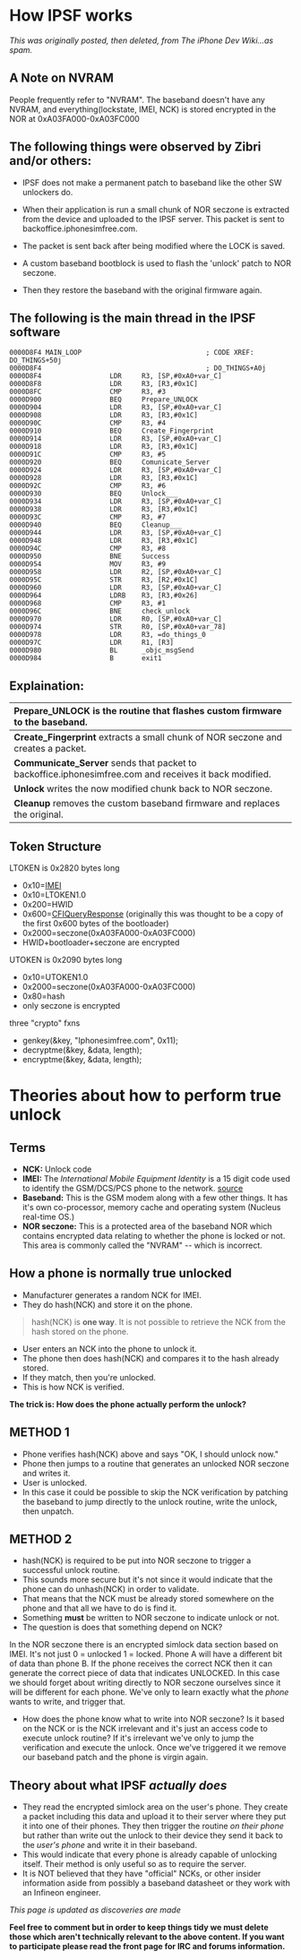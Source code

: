 # How IPSF works #
_This was originally posted, then deleted, from The iPhone Dev Wiki...as spam._

## A Note on NVRAM ##
People frequently refer to "NVRAM". The baseband doesn't have any NVRAM, and everything(lockstate, IMEI, NCK) is stored encrypted in the NOR at 0xA03FA000-0xA03FC000

## The following things were observed by Zibri and/or others: ##
  * IPSF does not make a permanent patch to baseband like the other SW unlockers do.

  * When their application is run a small chunk of NOR seczone is extracted from the device and uploaded to the IPSF server.  This packet is sent to backoffice.iphonesimfree.com.

  * The packet is sent back after being modified where the LOCK is saved.

  * A custom baseband bootblock is used to flash the 'unlock' patch to NOR seczone.

- Then they restore the baseband with the original firmware again.

## The following is the main thread in the IPSF software ##
```
0000D8F4 MAIN_LOOP                               ; CODE XREF: DO_THINGS+50j
0000D8F4                                         ; DO_THINGS+A0j
0000D8F4                 LDR     R3, [SP,#0xA0+var_C]
0000D8F8                 LDR     R3, [R3,#0x1C]
0000D8FC                 CMP     R3, #3
0000D900                 BEQ     Prepare_UNLOCK
0000D904                 LDR     R3, [SP,#0xA0+var_C]
0000D908                 LDR     R3, [R3,#0x1C]
0000D90C                 CMP     R3, #4
0000D910                 BEQ     Create_Fingerprint
0000D914                 LDR     R3, [SP,#0xA0+var_C]
0000D918                 LDR     R3, [R3,#0x1C]
0000D91C                 CMP     R3, #5
0000D920                 BEQ     Comunicate_Server
0000D924                 LDR     R3, [SP,#0xA0+var_C]
0000D928                 LDR     R3, [R3,#0x1C]
0000D92C                 CMP     R3, #6
0000D930                 BEQ     Unlock___
0000D934                 LDR     R3, [SP,#0xA0+var_C]
0000D938                 LDR     R3, [R3,#0x1C]
0000D93C                 CMP     R3, #7
0000D940                 BEQ     Cleanup___
0000D944                 LDR     R3, [SP,#0xA0+var_C]
0000D948                 LDR     R3, [R3,#0x1C]
0000D94C                 CMP     R3, #8
0000D950                 BNE     Success
0000D954                 MOV     R3, #9
0000D958                 LDR     R2, [SP,#0xA0+var_C]
0000D95C                 STR     R3, [R2,#0x1C]
0000D960                 LDR     R3, [SP,#0xA0+var_C]
0000D964                 LDRB    R3, [R3,#0x26]
0000D968                 CMP     R3, #1
0000D96C                 BNE     check_unlock
0000D970                 LDR     R0, [SP,#0xA0+var_C]
0000D974                 STR     R0, [SP,#0xA0+var_78]
0000D978                 LDR     R3, =do_things_0
0000D97C                 LDR     R1, [R3]
0000D980                 BL      _objc_msgSend
0000D984                 B       exit1
```

## Explaination: ##

| **Prepare\_UNLOCK** is the routine that flashes custom firmware to the baseband.|
|:--------------------------------------------------------------------------------|
| **Create\_Fingerprint** extracts a small chunk of NOR seczone and creates a packet. |
| **Communicate\_Server** sends that packet to backoffice.iphonesimfree.com and receives it back modified. |
| **Unlock** writes the now modified chunk back to NOR seczone.                   |
| **Cleanup** removes the custom baseband firmware and replaces the original.     |

## Token Structure ##

LTOKEN is 0x2820 bytes long
  * 0x10=[IMEI](IMEI.md)
  * 0x10=LTOKEN1.0
  * 0x200=HWID
  * 0x600=[CFIQueryResponse](http://code.google.com/p/iphone-elite/wiki/CFIQueryResponse) (originally this was thought to be a copy of the first 0x600 bytes of the bootloader)
  * 0x2000=seczone(0xA03FA000-0xA03FC000)
  * HWID+bootloader+seczone are encrypted

UTOKEN is 0x2090 bytes long
  * 0x10=UTOKEN1.0
  * 0x2000=seczone(0xA03FA000-0xA03FC000)
  * 0x80=hash
  * only seczone is encrypted

three "crypto" fxns
  * genkey(&key, "Iphonesimfree.com", 0x11);
  * decryptme(&key, &data, length);
  * encryptme(&key, &data, length);

# Theories about how to perform **true** unlock #
## **Terms** ##
  * **NCK:** Unlock code
  * **IMEI:** The _International Mobile Equipment Identity_ is a 15 digit code used to identify the GSM/DCS/PCS phone to the network. [source](http://www.cellular.co.za/cellularterms.htm)
  * **Baseband:** This is the GSM modem along with a few other things.  It has it's own co-processor, memory cache and operating system (Nucleus real-time OS.)
  * **NOR seczone:** This is a protected area of the baseband NOR which contains encrypted data relating to whether the phone is locked or not.  This area is commonly called the "NVRAM" -- which is incorrect.

## **How a phone is normally true unlocked** ##

  * Manufacturer generates a random NCK for IMEI.
  * They do hash(NCK) and store it on the phone.
> hash(NCK) is **one way**.  It is not possible to retrieve the NCK from the hash stored on the phone.
  * User enters an NCK into the phone to unlock it.
  * The phone then does hash(NCK) and compares it to the hash already stored.
  * If they match, then you're unlocked.
  * This is how NCK is verified.

**The trick is: How does the phone actually perform the unlock?**

## **METHOD 1** ##

  * Phone verifies hash(NCK) above and says "OK, I should unlock now."
  * Phone then jumps to a routine that generates an unlocked NOR seczone and writes it.
  * User is unlocked.
  * In this case it could be possible to skip the NCK verification by patching the baseband to jump directly to the unlock routine, write the unlock, then unpatch.

## **METHOD 2** ##

  * hash(NCK) is required to be put into NOR seczone to trigger a successful unlock routine.
  * This sounds more secure but it's not since it would indicate that the phone can do unhash(NCK) in order to validate.
  * That means that the NCK must be already stored somewhere on the phone and that all we have to do is find it.
  * Something **must** be written to NOR seczone to indicate unlock or not.
  * The question is does that something depend on NCK?

In the NOR seczone there is an encrypted simlock data section based on IMEI.  It's not just 0 = unlocked 1 = locked.  Phone A will have a different bit of data than phone B.  If the phone receives the correct NCK then it can generate the correct piece of data that indicates UNLOCKED.  In this case we should forget about writing directly to NOR seczone ourselves since it will be different for each phone.  We've only to learn exactly what the _phone_ wants to write, and trigger that.

  * How does the phone know what to write into NOR seczone? Is it based on the NCK or is the NCK irrelevant and it's just an access code to execute unlock routine?  If it's irrelevant we've only to jump the verification and execute the unlock.  Once we've triggered it we remove our baseband patch and the phone is virgin again.

## **Theory about what IPSF _actually does_** ##
  * They read the encrypted simlock area on the user's phone.  They create a packet including this data and upload it to their server where they put it into one of their phones.  They then trigger the routine _on their phone_ but rather than write out the unlock to their device they send it back to the _user's phone_ and write it in their baseband.
  * This would indicate that every phone is already capable of unlocking itself.  Their method is only useful so as to require the server.
  * It is NOT believed that they have "official" NCKs, or other insider information aside from possibly a baseband datasheet or they work with an Infineon engineer.

_This page is updated as discoveries are made_

**Feel free to comment but in order to keep things tidy we must delete those which aren't technically relevant to the above content.  If you want to participate please read the front page for IRC and forums information.**